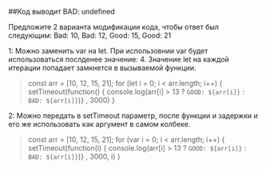 ##Код выводит BAD: undefined

Предложите 2 варианта модификации кода, чтобы ответ был следующим: Bad: 10, Bad: 12, Good: 15, Good: 21

1: Можно заменить var на let. При использовнии var будет использоваться послденее значение: 4.
Значение let на каждой итерации попадает замкнется в вызываемой функции.

> const arr = [10, 12, 15, 21];
> for (let i = 0; i < arr.length; i++) {
> setTimeout(function() {
> console.log(arr[i] > 13 ? `GOOD: ${arr[i]}` : `BAD: ${arr[i]}`)}
> , 3000)
> }

2: Можно передать в setTimeout параметр, после функции и задержки и его же использовать как аргумент в самом колбеке.

> const arr = [10, 12, 15, 21];
> for (var i = 0; i < arr.length; i++) {
> setTimeout(function(i) {
> console.log(arr[i] > 13 ? `GOOD: ${arr[i]}` : `BAD: ${arr[i]}`)}
> , 3000, i)
> }
